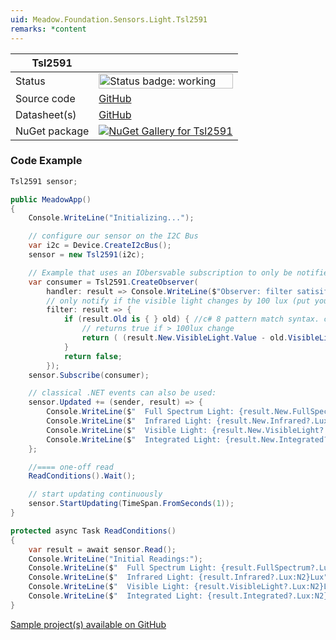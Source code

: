 ```yaml
---
uid: Meadow.Foundation.Sensors.Light.Tsl2591
remarks: *content
---
```


| Tsl2591 | |
|--------|--------|
| Status | <img src="https://img.shields.io/badge/Working-brightgreen" style="width: auto; height: -webkit-fill-available;" alt="Status badge: working" /> |
| Source code | [GitHub](https://github.com/WildernessLabs/Meadow.Foundation/tree/main/Source/Meadow.Foundation.Peripherals/Sensors.Light.Tsl2591) |
| Datasheet(s) | [GitHub](https://github.com/WildernessLabs/Meadow.Foundation/tree/main/Source/Meadow.Foundation.Peripherals/Sensors.Light.Tsl2591/Datasheet) |
| NuGet package | <a href="https://www.nuget.org/packages/Meadow.Foundation.Sensors.Light.Tsl2591/" target="_blank"><img src="https://img.shields.io/nuget/v/Meadow.Foundation.Sensors.Light.Tsl2591.svg?label=Meadow.Foundation.Sensors.Light.Tsl2591" alt="NuGet Gallery for Tsl2591" /></a> |

### Code Example

```csharp
Tsl2591 sensor;

public MeadowApp()
{
    Console.WriteLine("Initializing...");

    // configure our sensor on the I2C Bus
    var i2c = Device.CreateI2cBus();
    sensor = new Tsl2591(i2c);

    // Example that uses an IObersvable subscription to only be notified when the filter is satisfied
    var consumer = Tsl2591.CreateObserver(
        handler: result => Console.WriteLine($"Observer: filter satisifed: {result.New.VisibleLight?.Lux:N2}Lux, old: {result.Old?.VisibleLight?.Lux:N2}Lux"),
        // only notify if the visible light changes by 100 lux (put your hand over the sensor to trigger)
        filter: result => {
            if (result.Old is { } old) { //c# 8 pattern match syntax. checks for !null and assigns var.
                // returns true if > 100lux change
                return ( (result.New.VisibleLight.Value - old.VisibleLight.Value).Abs().Lux > 100 ); 
            }
            return false;
        });
    sensor.Subscribe(consumer);

    // classical .NET events can also be used:
    sensor.Updated += (sender, result) => {
        Console.WriteLine($"  Full Spectrum Light: {result.New.FullSpectrum?.Lux:N2}Lux");
        Console.WriteLine($"  Infrared Light: {result.New.Infrared?.Lux:N2}Lux");
        Console.WriteLine($"  Visible Light: {result.New.VisibleLight?.Lux:N2}Lux");
        Console.WriteLine($"  Integrated Light: {result.New.Integrated?.Lux:N2}Lux");
    };

    //==== one-off read
    ReadConditions().Wait();

    // start updating continuously
    sensor.StartUpdating(TimeSpan.FromSeconds(1));
}

protected async Task ReadConditions()
{
    var result = await sensor.Read();
    Console.WriteLine("Initial Readings:");
    Console.WriteLine($"  Full Spectrum Light: {result.FullSpectrum?.Lux:N2}Lux");
    Console.WriteLine($"  Infrared Light: {result.Infrared?.Lux:N2}Lux");
    Console.WriteLine($"  Visible Light: {result.VisibleLight?.Lux:N2}Lux");
    Console.WriteLine($"  Integrated Light: {result.Integrated?.Lux:N2}Lux");
}

```

[Sample project(s) available on GitHub](https://github.com/WildernessLabs/Meadow.Foundation/tree/main/Source/Meadow.Foundation.Peripherals/Sensors.Light.Tsl2591/Samples/Tsl2591_Sample)

